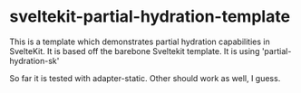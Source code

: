 # sveltekit-partial-hydration-template

This is a template which demonstrates partial hydration capabilities in SvelteKit. It is based off the barebone Sveltekit template. It is using 'partial-hydration-sk'

So far it is tested with adapter-static. Other should work as well, I guess.